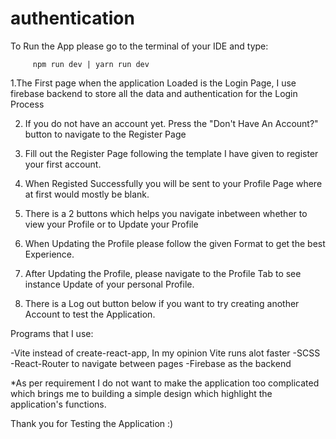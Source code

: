 # authentication
 

To Run the App please go to the terminal of your IDE and type: 

         npm run dev | yarn run dev
         
         
1.The First page when the application Loaded is the Login Page, I use firebase backend to store all the data and authentication for the Login Process

2. If you do not have an account yet. Press the "Don't Have An Account?" button to navigate to the Register Page

3. Fill out the Register Page following the template I have given to register your first account.

4. When Registed Successfully you will be sent to your Profile Page where at first would mostly be blank.

5. There is a 2 buttons which helps you navigate inbetween whether to view your Profile or to Update your Profile

6. When Updating the Profile please follow the given Format to get the best Experience.

7. After Updating the Profile, please navigate to the Profile Tab to see instance Update of your personal Profile.

8. There is a Log out button below if you want to try creating another Account to test the Application.

Programs that I use:

-Vite instead of create-react-app, In my opinion Vite runs alot faster
-SCSS
-React-Router to navigate between pages
-Firebase as the backend

*As per requirement I do not want to make the application too complicated which brings me to building a simple design which highlight the application's functions.

Thank you for Testing the Application :) 
